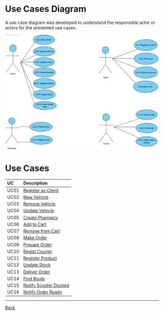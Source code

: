 # Use Cases Diagram

A use case diagram was developed to understand the responsible actor or actors for the presented use cases.

![Use Cases Diagram](duc.png)

# Use Cases
|  UC  | Description |                   
|:---- |:---- |
| UC01 | [Register as Client](UC01/UC1_RegisterAsClient.md) |
| UC02 | [New Vehicle](UC2/UC02_NewVehicle.md) |
| UC03 | [Remove Vehicle](UC03/UC3_RemoveVehicle.md) |
| UC04 | [Update Vehicle](UC04/UC4_UpdateVehicle.md) |
| UC05 | [Create Phamarcy](UC05/UC5_CreatePhamarcy.md) |
| UC06 | [Add to Cart](UC6/UC06_AddToCart.md) |
| UC07 | [Remove from Cart](UC07/UC7_RemoveFromCart.md) |
| UC08 | [Make Order](UC8/UC08_MakeOrder.md) |
| UC09 | [Prepare Order](UC09/UC9_PrepareOrder.md) |
| UC10 | [Regist Courier](UC10/UC10_RegistCourier.md) |
| UC11 | [Register Product](UC11/UC11_RegisterProduct.md) |
| UC12 | [Update Stock](UC12/UC12_UpdateStock.md) |
| UC13 | [Deliver Order](UC13/UC13_Deliver_Order.md) |
| UC14 | [Find Route](UC14/UC14_FindRoute.md) |
| UC15 | [Notify Scooter Docked](UC15/UC15_NotifyScooterDocked.md) |
| UC16 | [Notify Order Ready](UC16/UC16_OrderReady.md) |
---

[Back](../Documentation.md)
